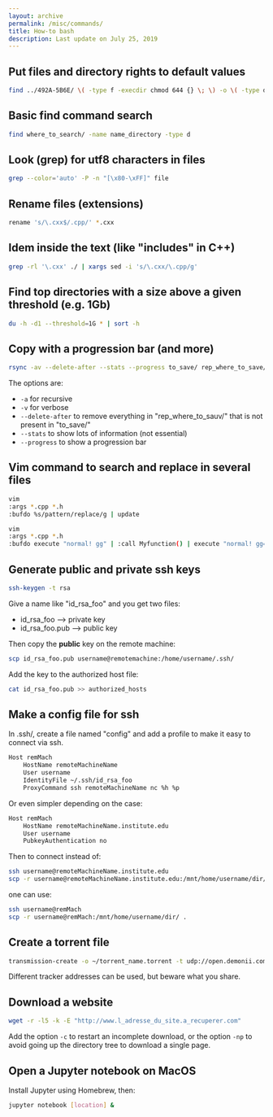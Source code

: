 ```yaml
---
layout: archive
permalink: /misc/commands/
title: How-to bash
description: Last update on July 25, 2019
---
```



## Put files and directory rights to default values

```bash
find ../492A-5B6E/ \( -type f -execdir chmod 644 {} \; \) -o \( -type d -execdir chmod 755 {} \; \)
```

## Basic find command search

```bash
find where_to_search/ -name name_directory -type d
```

## Look (grep) for utf8 characters in files

```bash
grep --color='auto' -P -n "[\x80-\xFF]" file
```

## Rename files (extensions)

```bash
rename 's/\.cxx$/.cpp/' *.cxx
```

## Idem inside the text (like "includes" in C++)

```bash
grep -rl '\.cxx' ./ | xargs sed -i 's/\.cxx/\.cpp/g'
```

## Find top directories with a size above a given threshold (e.g. 1Gb)

```bash
du -h -d1 --threshold=1G * | sort -h
```

## Copy with a progression bar (and more)

```bash
rsync -av --delete-after --stats --progress to_save/ rep_where_to_save/
```

The options are:
- `-a` for recursive 
- `-v` for verbose 
- `--delete-after` to remove everything in "rep_where_to_sauv/" that is not present in "to_save/"
- `--stats` to show lots of information (not essential) 
- `--progress` to show a progression bar


## Vim command to search and replace in several files

```bash
vim
:args *.cpp *.h
:bufdo %s/pattern/replace/g | update
```

```bash
vim
:args *.cpp *.h
:bufdo execute "normal! gg" | :call Myfunction() | execute "normal! gg=G" | execute "normal! gg" | w
```



## Generate public and private ssh keys

```bash
ssh-keygen -t rsa
```

Give a name like "id_rsa_foo" and you get two files:
- id_rsa_foo --> private key
- id_rsa_foo.pub --> public key

Then copy the **public** key on the remote machine:

```bash
scp id_rsa_foo.pub username@remotemachine:/home/username/.ssh/
```

Add the key to the authorized host file:

```bash
cat id_rsa_foo.pub >> authorized_hosts
```

## Make a config file for ssh

In .ssh/, create a file named "config" and add a profile to make it easy to connect via ssh.

```bash
Host remMach
	HostName remoteMachineName
	User username
	IdentityFile ~/.ssh/id_rsa_foo
	ProxyCommand ssh remoteMachineName nc %h %p
```

Or even simpler depending on the case:

```bash
Host remMach
	HostName remoteMachineName.institute.edu
	User username
	PubkeyAuthentication no
```

Then to connect instead of:
```bash
ssh username@remoteMachineName.institute.edu
scp -r username@remoteMachineName.institute.edu:/mnt/home/username/dir/ .
```
 one can use:
```bash
ssh username@remMach
scp -r username@remMach:/mnt/home/username/dir/ .
```

## Create a torrent file

```bash
transmission-create -o ~/torrent_name.torrent -t udp://open.demonii.com:1337 -t udp://9.rarbg.com:2710/announce -t udp://tracker.openbittorrent.com:80/announce -p -c "comment" rep_to_share.zip
```

Different tracker addresses can be used, but beware what you share.

## Download a website

```bash
wget -r -l5 -k -E "http://www.l_adresse_du_site.a_recuperer.com"
```

Add the option `-c` to restart an incomplete download, or the option `-np` to avoid going up the directory tree to download a single page.

## Open a Jupyter notebook on MacOS

Install Jupyter using Homebrew, then:
```bash
jupyter notebook [location] &
```


